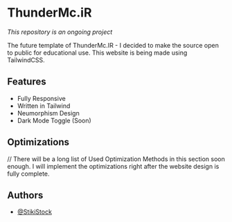 
# ThunderMc.iR

*This repository is an ongoing project*

The future template of ThunderMc.IR - I decided to make the source open to public for educational use.
This website is being made using TailwindCSS.

## Features

- Fully Responsive
- Written in Tailwind
- Neumorphism Design
- Dark Mode Toggle (Soon)


## Optimizations

// There will be a long list of Used Optimization Methods in this section soon enough.
I will implement the optimizations right after the website design is fully complete.
## Authors

- [@StikiStock](https://www.stiki.ir)

